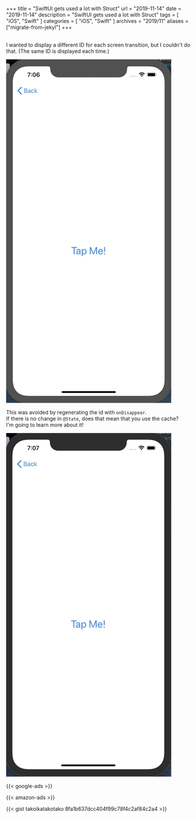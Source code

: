 +++
title =  "SwiftUI gets used a lot with Struct"
url = "2019-11-14"
date = "2019-11-14"
description = "SwiftUI gets used a lot with Struct"
tags = [
    "iOS", "Swift"
]
categories = [
    "iOS", "Swift"
]
archives = "2019/11"
aliases = ["migrate-from-jekyl"]
+++

<br>
I wanted to display a different ID for each screen transition, but I couldn't do that. (The same ID is displayed each time.)

![SameID](1.gif)

This was avoided by regenerating the id with `onDisappear`.  
If there is no change in `@State`, does that mean that you use the cache?   
I'm going to learn more about it!

![SameID](2.gif)

<!-- Google Ads -->
{{< google-ads >}}

<!-- Amazon Ads -->
{{< amazon-ads >}}

{{< gist takoikatakotako 8fa1b637dcc404f99c78f4c2af84c2a4 >}}
